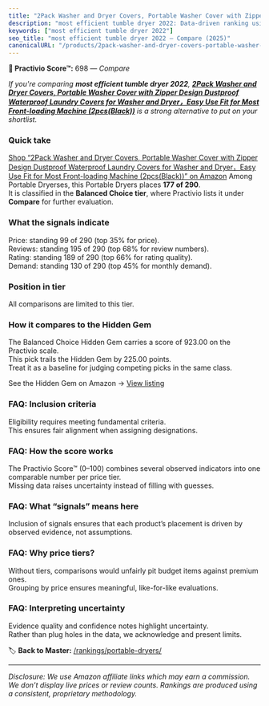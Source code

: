 ```yaml
---
title: "2Pack Washer and Dryer Covers, Portable Washer Cover with Zipper Design Dustproof Waterproof Laundry Covers for Washer and Dryer，Easy Use Fit for Most Front-loading Machine (2pcs(Black))"
description: "most efficient tumble dryer 2022: Data-driven ranking using the Practivio Score™. Positioned by quality, value, demand, findability, momentum."
keywords: ["most efficient tumble dryer 2022"]
seo_title: "most efficient tumble dryer 2022 — Compare (2025)"
canonicalURL: "/products/2pack-washer-and-dryer-covers-portable-washer-cover-with-zipper-design-dustproof-waterproof-laundry-covers-for-washer-and-dryereasy-use-fit-for-most-front-loading-machine-2pcsblack-B0D22GBNTR/"
---
```


**🛒 Practivio Score™:** 698 — _Compare_


*If you're comparing **most efficient tumble dryer 2022**, **[2Pack Washer and Dryer Covers, Portable Washer Cover with Zipper Design Dustproof Waterproof Laundry Covers for Washer and Dryer，Easy Use Fit for Most Front-loading Machine (2pcs(Black))](https://www.amazon.com/dp/B0D22GBNTR?tag=practivio-20)** is a strong alternative to put on your shortlist.*
### Quick take
[Shop “2Pack Washer and Dryer Covers, Portable Washer Cover with Zipper Design Dustproof Waterproof Laundry Covers for Washer and Dryer，Easy Use Fit for Most Front-loading Machine (2pcs(Black))” on Amazon](https://www.amazon.com/dp/B0D22GBNTR?tag=practivio-20)
Among Portable Dryerses, this Portable Dryers places **177 of 290**.  
It is classified in the **Balanced Choice tier**, where Practivio lists it under **Compare** for further evaluation.

### What the signals indicate
Price: standing 99 of 290 (top 35% for price).  
Reviews: standing 195 of 290 (top 68% for review numbers).  
Rating: standing 189 of 290 (top 66% for rating quality).  
Demand: standing 130 of 290 (top 45% for monthly demand).

### Position in tier
All comparisons are limited to this tier.

### How it compares to the Hidden Gem
The Balanced Choice Hidden Gem carries a score of 923.00 on the Practivio scale.  
This pick trails the Hidden Gem by 225.00 points.  
Treat it as a baseline for judging competing picks in the same class.  

See the Hidden Gem on Amazon → [View listing](https://www.amazon.com/dp/B00Q4X2FSM?tag=practivio-20)

### FAQ: Inclusion criteria
Eligibility requires meeting fundamental criteria.  
This ensures fair alignment when assigning designations.

### FAQ: How the score works
The Practivio Score™ (0–100) combines several observed indicators into one comparable number per price tier.  
Missing data raises uncertainty instead of filling with guesses.

### FAQ: What “signals” means here
Inclusion of signals ensures that each product’s placement is driven by observed evidence, not assumptions.

### FAQ: Why price tiers?
Without tiers, comparisons would unfairly pit budget items against premium ones.  
Grouping by price ensures meaningful, like-for-like evaluations.

### FAQ: Interpreting uncertainty
Evidence quality and confidence notes highlight uncertainty.  
Rather than plug holes in the data, we acknowledge and present limits.

<!-- Missing template for Compare/CompareWithinPriceClass -->


🏷️ **Back to Master:** [/rankings/portable-dryers/](/rankings/portable-dryers/)

---
_Disclosure: We use Amazon affiliate links which may earn a commission. We don’t display live prices or review counts. Rankings are produced using a consistent, proprietary methodology._
